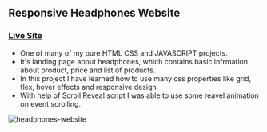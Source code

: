 ## Responsive Headphones Website
### [Live Site](https://thetenthproject.netlify.app/)

- One of many of my pure HTML CSS and JAVASCRIPT projects. 
- It's landing page about headphones, which contains basic infrmation about product, price and list of products.
- In this project I have learned how to use many css properties like grid, flex, hover effects and responsive design.
- With help of Scroll Reveal script I was able to use some reavel animation on event scrolling.

![headphones-website](https://res.cloudinary.com/do5rzxmh3/image/upload/v1642787342/portfolio/headphones-git_j65pgu.png)

